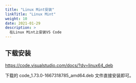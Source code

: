 ```yaml
---
title: "Linux Mint安装"
linkTitle: "Linux Mint"
weight: 10
date: 2021-01-29
description: >
  在Linux Mint上安装VS Code
---
```




## 下载安装

https://code.visualstudio.com/docs/?dv=linux64_deb

下载的 code_1.73.0-1667318785_amd64.deb 文件直接安装即可。



